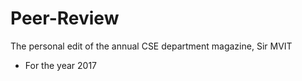 # Peer-Review
The personal edit of the annual CSE department magazine, Sir MVIT
- For the year 2017
